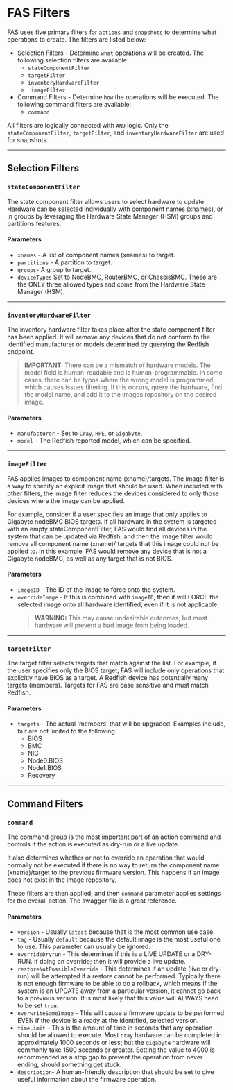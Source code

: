 # FAS Filters

FAS uses five primary filters for `actions` and `snapshots` to determine what operations to create. The filters are listed below:

* Selection Filters - Determine `what` operations will be created. The following selection filters are available:
	* `stateComponentFilter`
	* `targetFilter`
	* `inventoryHardwareFilter`
	* ` imageFilter`
* Command Filters - Determine `how` the operations will be executed. The following command filters are available:
	* `command`

All filters are logically connected with `AND` logic. Only the `stateComponentFilter`, `targetFilter`, and `inventoryHardwareFilter` are used for snapshots.

---

## Selection Filters

### `stateComponentFilter`

The state component filter allows users to select hardware to update. Hardware can be selected individually with component names (xnames), or in groups by leveraging the Hardware State Manager (HSM) groups and partitions features.

#### Parameters

* `xnames` - A list of component names (xnames) to target.
* `partitions` - A partition to target.
* `groups`- A group to target.
* `deviceTypes` Set to NodeBMC, RouterBMC, or ChassisBMC. These are the ONLY three allowed types and come from the Hardware State Manager (HSM).

---

### `inventoryHardwareFilter`

The inventory hardware filter takes place after the state component filter has been applied. It will remove any devices that do not conform to the identified manufacturer or models determined by querying the Redfish endpoint.

> **IMPORTANT:** There can be a mismatch of hardware models. The model field is human-readable and is human-programmable. In some cases, there can be typos where the wrong model is programmed, which causes issues filtering. If this occurs, query the hardware, find the model name, and add it to the images repository on the desired image.

#### Parameters

* `manufacturer` - Set to `Cray`, `HPE`, or `Gigabyte`.
* `model` - The Redfish reported model, which can be specified.

---

###  `imageFilter`

FAS applies images to component name (xname)/targets. The image filter is a way to specify an explicit image that should be used. When included with other filters, the image filter reduces the devices considered to only those devices where the image can be applied.

For example, consider if a user specifies an image that only applies to Gigabyte nodeBMC BIOS targets. If all hardware in the system is targeted with an empty stateComponentFilter, FAS would find all devices in the system that can be updated via Redfish, and then the image filter would remove all component name (xname)/ targets that this image could not be applied to. In this example, FAS would remove any device that is not a Gigabyte nodeBMC, as well as any target that is not BIOS.

#### Parameters

* `imageID` - The ID of the image to force onto the system.
* `overrideImage` - If this is combined with `imageID`, then it will FORCE the selected image onto all hardware identified, even if it is not applicable.
  > **WARNING:** This may cause undesirable outcomes, but most hardware will prevent a bad image from being loaded.

---

### `targetFilter`

The target filter selects targets that match against the list. For example, if the user specifies only the BIOS target, FAS will include only operations that explicitly have BIOS as a target. A Redfish device has potentially many targets (members). Targets for FAS are case sensitive and must match Redfish.

#### Parameters

* `targets` - The actual 'members' that will be upgraded. Examples include, but are not limited to the following:
  * BIOS
  * BMC
  * NIC
  * Node0.BIOS
  * Node1.BIOS
  * Recovery

---

## Command Filters

### `command`

The command group is the most important part of an action command and controls if the action is executed as dry-run or a live update.

It also determines whether or not to override an operation that would normally not be executed if there is no way to return the component name (xname)/target to the previous firmware version. This happens if an image does not exist in the image repository.

These filters are then applied; and then `command` parameter applies settings for the overall action. The swagger file is a great reference.

#### Parameters

* `version` - Usually `latest` because that is the most common use case.
* `tag` - Usually `default` because the default image is the most useful one to use. This parameter can usually be ignored.
* `overrideDryrun` - This determines if this is a LIVE UPDATE or a DRY-RUN. If doing an override; then it will provide a live update.
* `restoreNotPossibleOverride` - This determines if an update (live or dry-run) will be attempted if a restore cannot be performed. Typically there is not enough firmware to be able to do a rollback, which means if the system is an UPDATE away from a particular version, it cannot go back to a previous version. It is most likely that this value will ALWAYS need to be set `true`.
* `overwriteSameImage` - This will cause a firmware update to be performed EVEN if the device is already at the identified, selected version.
* `timeLimit` - This is the amount of time in seconds that any operation should be allowed to execute. Most `cray` hardware can be completed in approximately 1000 seconds or less; but the `gigabyte` hardware will commonly take 1500 seconds or greater. Setting the value to 4000 is recommended as a stop gap to prevent the operation from never ending, should something get stuck.
* `description`- A human-friendly description that should be set to give useful information about the firmware operation.